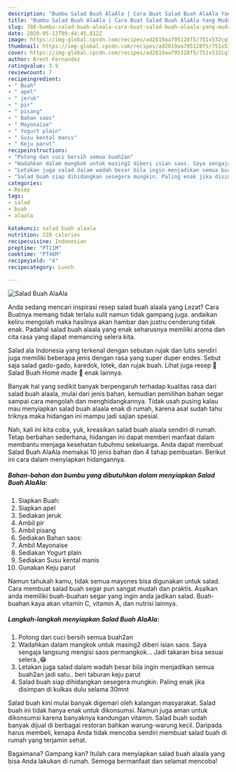 ```yaml
---
description: "Bumbu Salad Buah AlaAla | Cara Buat Salad Buah AlaAla Yang Mudah Dan Praktis"
title: "Bumbu Salad Buah AlaAla | Cara Buat Salad Buah AlaAla Yang Mudah Dan Praktis"
slug: 786-bumbu-salad-buah-alaala-cara-buat-salad-buah-alaala-yang-mudah-dan-praktis
date: 2020-05-12T09:44:45.812Z
image: https://img-global.cpcdn.com/recipes/ad2819aa795128f5/751x532cq70/salad-buah-alaala-foto-resep-utama.jpg
thumbnail: https://img-global.cpcdn.com/recipes/ad2819aa795128f5/751x532cq70/salad-buah-alaala-foto-resep-utama.jpg
cover: https://img-global.cpcdn.com/recipes/ad2819aa795128f5/751x532cq70/salad-buah-alaala-foto-resep-utama.jpg
author: Brent Fernandez
ratingvalue: 3.9
reviewcount: 7
recipeingredient:
- " Buah"
- " apel"
- " jeruk"
- " pir"
- " pisang"
- " Bahan saos"
- " Mayonaise"
- " Yogurt plain"
- " Susu kental manis"
- " Keju parut"
recipeinstructions:
- "Potong dan cuci bersih semua buah2an"
- "Wadahkan dalam mangkok untuk masing2 diberi isian saos. Saya sengaja langsung mengisi saos permangkok... Jadi takaran bisa sesuai selera.,😂"
- "Letakan juga salad dalam wadah besar bila ingin menjadikan semua buah2an jadi satu.. beri taburan keju parut"
- "Salad buah siap dihidangkan sesegera mungkin. Paling enak jika disimpan di kulkas dulu selama 30mnt"
categories:
- Resep
tags:
- salad
- buah
- alaala

katakunci: salad buah alaala 
nutrition: 228 calories
recipecuisine: Indonesian
preptime: "PT11M"
cooktime: "PT46M"
recipeyield: "4"
recipecategory: Lunch

---
```



![Salad Buah AlaAla](https://img-global.cpcdn.com/recipes/ad2819aa795128f5/751x532cq70/salad-buah-alaala-foto-resep-utama.jpg)

Anda sedang mencari inspirasi resep salad buah alaala yang Lezat? Cara Buatnya memang tidak terlalu sulit namun tidak gampang juga. andaikan keliru mengolah maka hasilnya akan hambar dan justru cenderung tidak enak. Padahal salad buah alaala yang enak seharusnya memiliki aroma dan cita rasa yang dapat memancing selera kita.

Salad ala Indonesia yang terkenal dengan sebutan rujak dan lutis sendiri juga memiliki beberapa jenis dengan rasa yang super duper endes. Sebut saja salad gado-gado, karedok, lotek, dan rujak buah. Lihat juga resep 🍓Salad Buah Home made 🍇 enak lainnya.

Banyak hal yang sedikit banyak berpengaruh terhadap kualitas rasa dari salad buah alaala, mulai dari jenis bahan, kemudian pemilihan bahan segar sampai cara mengolah dan menghidangkannya. Tidak usah pusing kalau mau menyiapkan salad buah alaala enak di rumah, karena asal sudah tahu triknya maka hidangan ini mampu jadi sajian spesial.


Nah, kali ini kita coba, yuk, kreasikan salad buah alaala sendiri di rumah. Tetap berbahan sederhana, hidangan ini dapat memberi manfaat dalam membantu menjaga kesehatan tubuhmu sekeluarga. Anda dapat membuat Salad Buah AlaAla memakai 10 jenis bahan dan 4 tahap pembuatan. Berikut ini cara dalam menyiapkan hidangannya.

<!--inarticleads1-->

##### Bahan-bahan dan bumbu yang dibutuhkan dalam menyiapkan Salad Buah AlaAla:

1. Siapkan  Buah:
1. Siapkan  apel
1. Sediakan  jeruk
1. Ambil  pir
1. Ambil  pisang
1. Sediakan  Bahan saos:
1. Ambil  Mayonaise
1. Sediakan  Yogurt plain
1. Sediakan  Susu kental manis
1. Gunakan  Keju parut


Namun tahukah kamu, tidak semua mayones bisa digunakan untuk salad. Cara membuat salad buah segar pun sangat mudah dan praktis. Asalkan anda memiliki buah-buahan segar yang ingin anda jadikan salad. Buah-buahan kaya akan vitamin C, vitamin A, dan nutrisi lainnya. 

<!--inarticleads2-->

##### Langkah-langkah menyiapkan Salad Buah AlaAla:

1. Potong dan cuci bersih semua buah2an
1. Wadahkan dalam mangkok untuk masing2 diberi isian saos. Saya sengaja langsung mengisi saos permangkok... Jadi takaran bisa sesuai selera.,😂
1. Letakan juga salad dalam wadah besar bila ingin menjadikan semua buah2an jadi satu.. beri taburan keju parut
1. Salad buah siap dihidangkan sesegera mungkin. Paling enak jika disimpan di kulkas dulu selama 30mnt


Salad buah kini mulai banyak digemari oleh kalangan masyarakat. Salad buah ini tidak hanya enak untuk dikonsumsi. Namun juga aman untuk dikonsumsi karena banyaknya kandungan vitamin. Salad buah sudah banyak dijual di berbagai restoran bahkan warung-warung kecil. Daripada harus membeli, kenapa Anda tidak mencoba sendiri membuat salad buah di rumah yang terjamin sehat. 

Bagaimana? Gampang kan? Itulah cara menyiapkan salad buah alaala yang bisa Anda lakukan di rumah. Semoga bermanfaat dan selamat mencoba!
